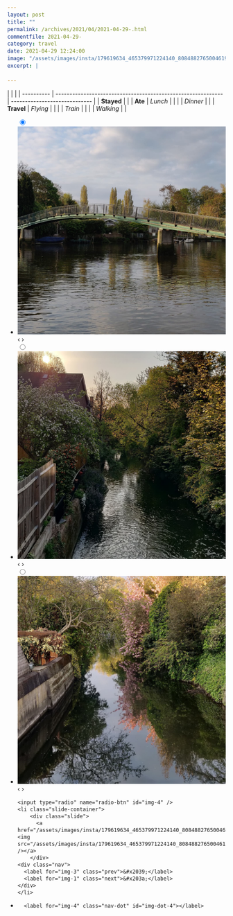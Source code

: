 ```yaml
---
layout: post
title: ""
permalink: /archives/2021/04/2021-04-29-.html
commentfile: 2021-04-29-
category: travel
date: 2021-04-29 12:24:00
image: "/assets/images/insta/179619634_465379971224140_8084882765004619048_n_17908445296736129.jpg"
excerpt: |
  
---
```


|            |                                                              |
| ---------- | ------------------------------------------------------------ | ----------------------------- |
| **Stayed** |  |
| **Ate**    | _Lunch_                                                      |          |
|            | _Dinner_                                                     |          |
| **Travel** | _Flying_                                                     |          |
|            | _Train_                                                      |          |
|            | _Walking_                                                    |          |





<ul class="slides">
    <input type="radio" name="radio-btn" id="img-1" checked="checked" />
    <li class="slide-container">
        <div class="slide">
          <a href="/assets/images/insta/180218930_126728789513497_4449814902655454233_n_18009605791312915.jpg"><img src="/assets/images/insta/180218930_126728789513497_4449814902655454233_n_18009605791312915.jpg" /></a>
        </div>
    <div class="nav">
      <label for="img-4" class="prev">&#x2039;</label>
      <label for="img-2" class="next">&#x203a;</label>
    </div>
    </li>
        <input type="radio" name="radio-btn" id="img-2"  />
    <li class="slide-container">
        <div class="slide">
          <a href="/assets/images/insta/179208532_463863228396083_4124732251653996831_n_17914765990641318.jpg"><img src="/assets/images/insta/179208532_463863228396083_4124732251653996831_n_17914765990641318.jpg" /></a>
        </div>
    <div class="nav">
      <label for="img-1" class="prev">&#x2039;</label>
      <label for="img-3" class="next">&#x203a;</label>
    </div>
    </li>
        <input type="radio" name="radio-btn" id="img-3"  />
    <li class="slide-container">
        <div class="slide">
          <a href="/assets/images/insta/179584060_471065050777471_424816654913441932_n_17911193524699852.jpg"><img src="/assets/images/insta/179584060_471065050777471_424816654913441932_n_17911193524699852.jpg" /></a>
        </div>
    <div class="nav">
      <label for="img-2" class="prev">&#x2039;</label>
      <label for="img-4" class="next">&#x203a;</label>
    </div>
    </li>
    
    <input type="radio" name="radio-btn" id="img-4" />
    <li class="slide-container">
        <div class="slide">
          <a href="/assets/images/insta/179619634_465379971224140_8084882765004619048_n_17908445296736129.jpg"><img src="/assets/images/insta/179619634_465379971224140_8084882765004619048_n_17908445296736129.jpg" /></a>
        </div>
    <div class="nav">
      <label for="img-3" class="prev">&#x2039;</label>
      <label for="img-1" class="next">&#x203a;</label>
    </div>
    </li>
			
<li class="nav-dots">
      <label for="img-1" class="nav-dot" id="img-dot-1"></label>
      <label for="img-2" class="nav-dot" id="img-dot-2"></label>
      <label for="img-3" class="nav-dot" id="img-dot-3"></label>

      <label for="img-4" class="nav-dot" id="img-dot-4"></label>

</li>
</ul>        
             

		